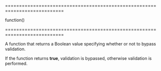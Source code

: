 <!--**
/*-------------------------------------------
    Auto-generated file. Do not modify.
-------------------------------------------

**-->
===========================================================================
<!--type-->function()<!--/type-->
===========================================================================

<!--shortDescription-->
A function that returns a Boolean value specifying whether or not to bypass validation. 
<!--/shortDescription-->

<!--fullDescription-->
If the function returns **true**, validation is bypassed, otherwise validation is performed.
<!--/fullDescription-->